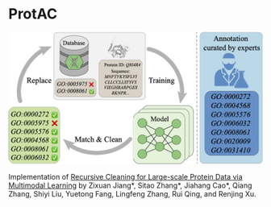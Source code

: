 # ProtAC

![Alt Text](overview.png)

Implementation of [Recursive Cleaning for Large-scale Protein Data via Multimodal Learning](https://www.biorxiv.org/content/10.1101/2024.10.08.617190v1) by Zixuan Jiang*, Sitao Zhang*, Jiahang Cao*, Qiang Zhang, Shiyi Liu, Yuetong Fang, Lingfeng Zhang, Rui Qing, and Renjing Xu.
